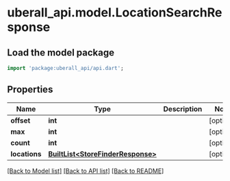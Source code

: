 # uberall_api.model.LocationSearchResponse

## Load the model package
```dart
import 'package:uberall_api/api.dart';
```

## Properties
Name | Type | Description | Notes
------------ | ------------- | ------------- | -------------
**offset** | **int** |  | [optional] 
**max** | **int** |  | [optional] 
**count** | **int** |  | [optional] 
**locations** | [**BuiltList&lt;StoreFinderResponse&gt;**](StoreFinderResponse.md) |  | [optional] 

[[Back to Model list]](../README.md#documentation-for-models) [[Back to API list]](../README.md#documentation-for-api-endpoints) [[Back to README]](../README.md)


